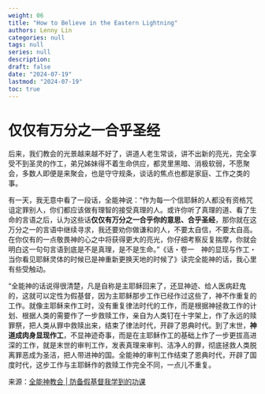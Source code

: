 ```yaml
---
weight: 06
title: "How to Believe in the Eastern Lightning"
authors: Lenny Lin
categories: null
tags: null
series: null
description: 
draft: false
date: "2024-07-19"
lastmod: "2024-07-19"
toc: true
---
```


<!--more-->

<h1><span class = "overline">仅仅有万分之一合乎圣经</span></h1>
后来，我们教会的光景越来越不好了，讲道人老生常谈，讲不出新的亮光，完全享受不到圣灵的作工，弟兄姊妹得不着生命供应，都灵里黑暗、消极软弱，不愿聚会，多数人即便是来聚会，也是守守规条，谈话的焦点也都是家庭、工作之类的事。  


有一天，我无意中看了一段话，全能神说：“作为每一个信耶稣的人都没有资格咒诅定罪别人，你们都应该做有理智的接受真理的人。或许你听了真理的道、看了生命的言语之后，认为这些话<b>仅仅有万分之一合乎你的意思、合乎圣经</b>，那你就在这万分之一的言语中继续寻求，我还要劝你做谦和的人，不要太自信，不要太自高。在你仅有的一点敬畏神的心之中将获得更大的亮光，你仔细考察反复揣摩，你就会明白这一句句言语到底是不是真理，是不是生命。”《话・卷一　神的显现与作工・当你看见耶稣灵体的时候已是神重新更换天地的时候了》读完全能神的话，我心里有些受触动。

“全能神的话说得很清楚，凡是自称是主耶稣回来了，还显神迹、给人医病赶鬼的，这就可以定性为假基督，因为主耶稣那步工作已经作过这些了，神不作重复的工作。就像主耶稣来作工时，没有重复律法时代的工作，而是根据神拯救工作的计划、根据人类的需要作了一步救赎工作，亲自为人类钉在十字架上，作了永远的赎罪祭，把人类从罪中救赎出来，结束了律法时代，开辟了恩典时代。到了末世，<b>神道成肉身显现作工</b>，不显神迹奇事，而是在主耶稣作工的基础上作了一步更拔高进深的工作，就是末世的审判工作，发表真理来审判、洁净人的罪，彻底拯救人类脱离罪恶成为圣洁，把人带进神的国。全能神的审判工作结束了恩典时代，开辟了国度时代，这步工作与主耶稣作的救赎工作完全不同，一点儿不重复。  


来源：<a href = "https://www.hidden-advent.org/experiences/against-false-christs-cant-greet-Lord.html" target="_blank" rel="noopener noreferrer">全能神教会 | 防备假基督我学到的功课</a>